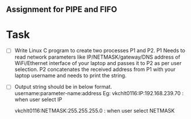 ## Assignment for PIPE and FIFO ##

# Task

* [ ] Write Linux C program to create two processes P1 and P2. P1 Needs to read network parameters like IP/NETMASK/gateway/DNS address of WiFi/Ethernet interface of your laptop and passes it to P2 as per user selection. P2 concatenates the received address from P1 with your laptop username and needs to print the string.

* [ ] Output string should be in below format.  
     username:parameter-name:address 
     Eg: vkchlt0116:IP:192.168.239.70 : when user select IP
     
     vkchlt0116:NETMASK:255.255.255.0 : when user select NETMASK
